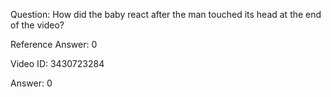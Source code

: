 Question: How did the baby react after the man touched its head at the end of the video?

Reference Answer: 0

Video ID: 3430723284

Answer: 0

